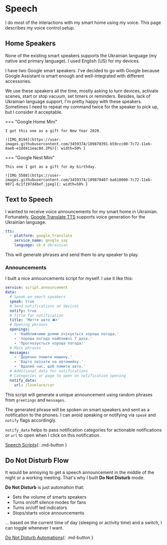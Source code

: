 # Speech

I do most of the interactions with my smart home using my voice. This page describes my voice control setup.

## Home Speakers

None of the existing smart speakers supports the Ukrainian language (my native and primary language). I used English (US) for my devices.

I have two Google smart speakers. I've decided to go with Google because Google Assistant is smart enough and well-integrated with different accessories.

We use these speakers all the time, mostly asking to turn devices, activate scenes, start or stop vacuum, set timers or reminders. Besides, lack of Ukrainian language support, I'm pretty happy with these speakers. Sometimes I need to repeat my command twice for the speaker to pick up, but I consider it acceptable.

=== "Google Home Mini"

    I got this one as a gift for New Year 2020.

    ![IMG_0194](https://user-images.githubusercontent.com/3459374/109870391-b59ccc00-7c72-11eb-8aeb-e1dd411eac0d.JPG){: width=50% }

=== "Google Nest Mini"

    This one I got as a gift for my birthday.

    ![IMG_5508](https://user-images.githubusercontent.com/3459374/109870407-ba618000-7c72-11eb-9071-6c1f197d4bef.jpeg){: width=50% }

## Text to Speech

I wanted to receive voice announcements for my smart home in Ukrainian. Fortunately, [Google Translate TTS](https://www.home-assistant.io/integrations/google_translate/) supports voice generation for the Ukrainian language.

```yaml
tts:
  - platform: google_translate
    service_name: google_say
    language: uk # Ukrainian
```

This will generate phrases and send them to any speaker to play.

### Announcements

I built a nice announcements script for myself. I use it like this:

```yaml
service: script.announcement
data:
  # Speak on smart speakers
  speak: true
  # Send notifications on devices
  notify: true
  # Title for notification
  title: 'Миття авто 🚘☀️'
  # Opening phrases
  openings:
    - 'Найближчими днями очікується хороша погода.'
    - 'Хороша погода найближчі 7 днів.'
    - 'Прогнозується хороша погода!'
  # Main phrases
  messages:
    - 'Доречно помити машину.'
    - 'Варто поїхати на автомийку.'
    - 'Вдалий час, щоб помити авто.'
  # Additional data for notifications
  # Categories or page to open on notification opening
  notify_data:
    url: /lovelace/car
```

This script will generate a unique announcement using random phrases from `greetings` and `messages`.

The generated phrase will be spoken on smart speakers and sent as a notification to the phones. I can avoid speaking or notifying via `speak` and `notify` flags accordingly.

`notify_data` helps to pass notification categories for actionable notifications or `url` to open when I click on this notification.

[Speech Scripts](https://github.com/denysdovhan/smart-home/blob/master/scripts/speech.yaml){: .md-button }

## Do Not Disturb Flow

It would be annoying to get a speech announcement in the middle of the night or a working meeting. That's why I built **Do Not Disturb** mode.

**Do Not Disturb** is just automation that:

- Sets the volume of smarts speakers
- Turns on/off silence modes for fans
- Turns on/off led indicators
- Stops/starts voice announcements

… based on the current time of day (sleeping or activity time) and a switch, I can toggle whenever I want.

[Do Not Disturb Automations](https://github.com/denysdovhan/smart-home/blob/master/automations/do-not-disturb.yaml){: .md-button }
